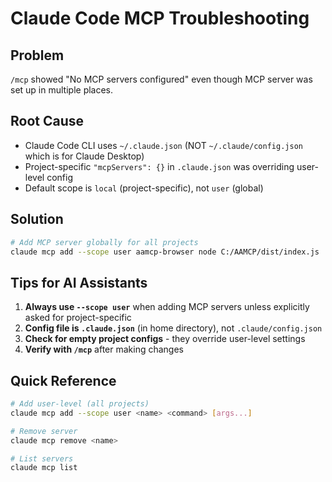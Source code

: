 # Claude Code MCP Troubleshooting

## Problem
`/mcp` showed "No MCP servers configured" even though MCP server was set up in multiple places.

## Root Cause
- Claude Code CLI uses `~/.claude.json` (NOT `~/.claude/config.json` which is for Claude Desktop)
- Project-specific `"mcpServers": {}` in `.claude.json` was overriding user-level config
- Default scope is `local` (project-specific), not `user` (global)

## Solution
```bash
# Add MCP server globally for all projects
claude mcp add --scope user aamcp-browser node C:/AAMCP/dist/index.js
```

## Tips for AI Assistants

1. **Always use `--scope user`** when adding MCP servers unless explicitly asked for project-specific
2. **Config file is `.claude.json`** (in home directory), not `.claude/config.json`
3. **Check for empty project configs** - they override user-level settings
4. **Verify with `/mcp`** after making changes

## Quick Reference
```bash
# Add user-level (all projects)
claude mcp add --scope user <name> <command> [args...]

# Remove server
claude mcp remove <name>

# List servers
claude mcp list
```
